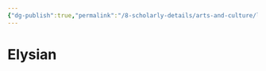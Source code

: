 ```yaml
---
{"dg-publish":true,"permalink":"/8-scholarly-details/arts-and-culture/languages/elysian/","noteIcon":""}
---
```


# Elysian
